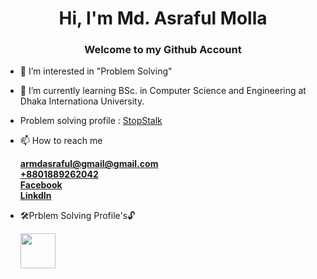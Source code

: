 <h1 align="center">Hi, I'm Md. Asraful Molla</h1>
<h3 align="center">Welcome to my Github Account</h3>

- 👀 I’m interested in "Problem Solving"
- 🌱 I’m currently learning BSc. in Computer Science and Engineering at Dhaka Internationa University.
- Problem solving profile :  <a href="https://www.stopstalk.com/user/profile/mdasrafulmolla">StopStalk</a>

- 📫 How to reach me
  <div><b><a href="armdasraful@gmail.com">armdasraful@gmail@gmail.com</a></b></div>
  <div><b><a href="callme:+8801889262042">+8801889262042</a></b></div>
  <div><b><a href="https://www.facebook.com/arasrafulolla/">Facebook</a></b></div>
  <div><b><a href="https://www.linkedin.com/in/mdasrafulmolla/">LinkdIn</a></b></div>

- 🛠️Prblem Solving Profile's🔓
   <div align="left">
    <a href="https://codeforces.com/profile/asraful.diu" title="Codeforces">
      <img width="56" height="56" src="[https://images.app.goo.gl/ud7uYiYHhWhz73R66](https://drive.google.com/file/d/1fBzliAxJ2TsfSzwO3C-kUG4AESP0M-la/view?usp=sharing)https://drive.google.com/file/d/1fBzliAxJ2TsfSzwO3C-kUG4AESP0M-la/view?usp=sharing"/>
    </a>
  </div>
  

